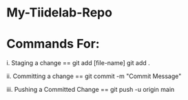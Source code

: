 # My-Tiidelab-Repo

# Commands For:
i. Staging a change == git add [file-name] 
                       git add . 

ii. Committing a change == git commit -m "Commit Message" 

iii. Pushing a Committed Change == git push -u origin main 